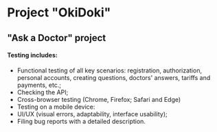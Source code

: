 # Project "OkiDoki"
## "Ask a Doctor" project
#### Testing includes:
- Functional testing of all key scenarios: registration, authorization, personal accounts, creating questions, doctors' answers, tariffs and payments, etc.;
- Checking the API;
- Cross-browser testing (Chrome, Firefox; Safari and Edge)
- Testing on a mobile device:
- UI/UX (visual errors, adaptability, interface usability);
- Filing bug reports with a detailed description.
